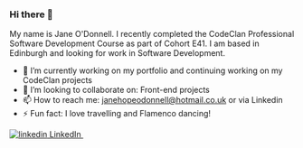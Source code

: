 ### Hi there 👋

My name is Jane O'Donnell. I recently completed the CodeClan Professional Software Development Course as part of Cohort E41. I am based in Edinburgh and looking for work in Software Development.

- 🔭  I’m currently working on my portfolio and continuing working on my CodeClan projects
- 👯  I’m looking to collaborate on: Front-end projects
- 📫  How to reach me: janehopeodonnell@hotmail.co.uk or via Linkedin
- ⚡ Fun fact: I love travelling and Flamenco dancing!

<p>
  <a href="https://www.linkedin.com/in/jane-odonnell/" rel="nofollow noreferrer">
    <img src="https://i.stack.imgur.com/gVE0j.png" alt="linkedin"> LinkedIn
  </a> &nbsp; 
</p>

